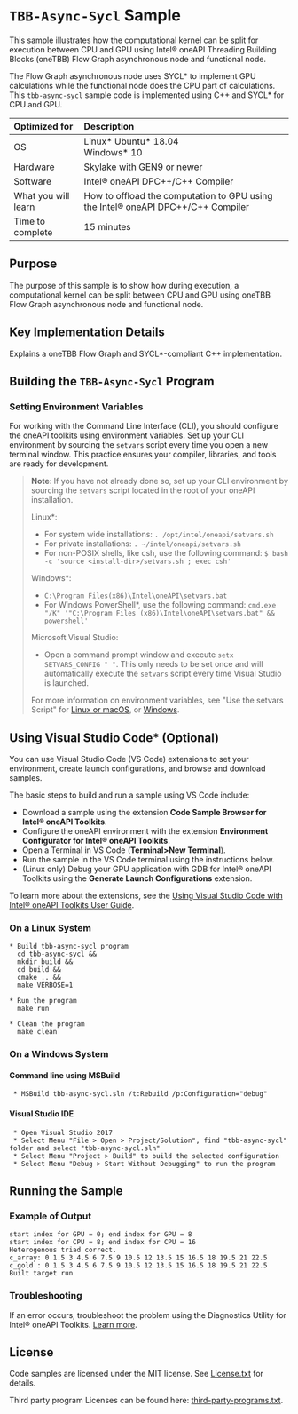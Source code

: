 # `TBB-Async-Sycl` Sample
This sample illustrates how the computational kernel can be split for execution between CPU and GPU using Intel® oneAPI Threading Building Blocks (oneTBB) Flow Graph asynchronous node and functional node.

The Flow Graph asynchronous node uses SYCL* to implement GPU calculations while the functional node does the CPU part of calculations. This `tbb-async-sycl` sample code is implemented using C++ and SYCL* for CPU and GPU.

| Optimized for                     | Description
|:---                               |:---
| OS                                | Linux* Ubuntu* 18.04 <br> Windows* 10
| Hardware                          | Skylake with GEN9 or newer
| Software                          | Intel&reg; oneAPI DPC++/C++ Compiler
| What you will learn               | How to offload the computation to GPU using the Intel&reg; oneAPI DPC++/C++ Compiler
| Time to complete                  | 15 minutes

## Purpose
The purpose of this sample is to show how during execution, a computational kernel can be split between CPU and GPU using oneTBB Flow Graph asynchronous node and functional node.

## Key Implementation Details
Explains a oneTBB Flow Graph and SYCL*-compliant C++ implementation.

## Building the `TBB-Async-Sycl` Program

### Setting Environment Variables
For working with the Command Line Interface (CLI), you should configure the oneAPI toolkits using environment variables. Set up your CLI environment by sourcing the `setvars` script every time you open a new terminal window. This practice ensures your compiler, libraries, and tools are ready for development.

> **Note**: If you have not already done so, set up your CLI environment by sourcing the `setvars` script located in the root of your oneAPI installation.
>
> Linux*:
> - For system wide installations: `. /opt/intel/oneapi/setvars.sh`
> - For private installations: `. ~/intel/oneapi/setvars.sh`
> - For non-POSIX shells, like csh, use the following command: `$ bash -c 'source <install-dir>/setvars.sh ; exec csh'`
>
> Windows*:
> - `C:\Program Files(x86)\Intel\oneAPI\setvars.bat`
> - For Windows PowerShell*, use the following command: `cmd.exe "/K" '"C:\Program Files (x86)\Intel\oneAPI\setvars.bat" && powershell'`
>
> Microsoft Visual Studio:
> - Open a command prompt window and execute `setx SETVARS_CONFIG " "`. This only needs to be set once and will automatically execute the `setvars` script every time Visual Studio is launched.
>
>For more information on environment variables, see "Use the setvars Script" for [Linux or macOS](https://www.intel.com/content/www/us/en/develop/documentation/oneapi-programming-guide/top/oneapi-development-environment-setup/use-the-setvars-script-with-linux-or-macos.html), or [Windows](https://www.intel.com/content/www/us/en/develop/documentation/oneapi-programming-guide/top/oneapi-development-environment-setup/use-the-setvars-script-with-windows.html).
>

## Using Visual Studio Code* (Optional)

You can use Visual Studio Code (VS Code) extensions to set your environment, create launch configurations, and browse and download samples.

The basic steps to build and run a sample using VS Code include:
 - Download a sample using the extension **Code Sample Browser for Intel® oneAPI Toolkits**.
 - Configure the oneAPI environment with the extension **Environment Configurator for Intel® oneAPI Toolkits**.
 - Open a Terminal in VS Code (**Terminal>New Terminal**).
 - Run the sample in the VS Code terminal using the instructions below.
 - (Linux only) Debug your GPU application with GDB for Intel® oneAPI Toolkits using the **Generate Launch Configurations** extension.

To learn more about the extensions, see the
[Using Visual Studio Code with Intel® oneAPI Toolkits User Guide](https://www.intel.com/content/www/us/en/develop/documentation/using-vs-code-with-intel-oneapi/top.html).

### On a Linux System
    * Build tbb-async-sycl program
      cd tbb-async-sycl &&
      mkdir build &&
      cd build &&
      cmake .. &&
      make VERBOSE=1

    * Run the program
      make run

    * Clean the program
      make clean

### On a Windows System

#### Command line using MSBuild
     * MSBuild tbb-async-sycl.sln /t:Rebuild /p:Configuration="debug"

#### Visual Studio IDE
     * Open Visual Studio 2017
     * Select Menu "File > Open > Project/Solution", find "tbb-async-sycl" folder and select "tbb-async-sycl.sln"
     * Select Menu "Project > Build" to build the selected configuration
     * Select Menu "Debug > Start Without Debugging" to run the program

## Running the Sample

### Example of Output

    start index for GPU = 0; end index for GPU = 8
    start index for CPU = 8; end index for CPU = 16
    Heterogenous triad correct.
    c_array: 0 1.5 3 4.5 6 7.5 9 10.5 12 13.5 15 16.5 18 19.5 21 22.5
    c_gold : 0 1.5 3 4.5 6 7.5 9 10.5 12 13.5 15 16.5 18 19.5 21 22.5
    Built target run

### Troubleshooting
If an error occurs, troubleshoot the problem using the Diagnostics Utility for Intel® oneAPI Toolkits.
[Learn more](https://www.intel.com/content/www/us/en/develop/documentation/diagnostic-utility-user-guide/top.html).

## License
Code samples are licensed under the MIT license. See
[License.txt](https://github.com/oneapi-src/oneAPI-samples/blob/master/License.txt) for details.

Third party program Licenses can be found here: [third-party-programs.txt](https://github.com/oneapi-src/oneAPI-samples/blob/master/third-party-programs.txt).

